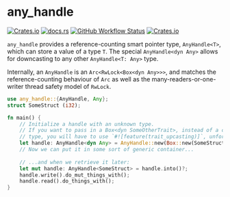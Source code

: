 # any_handle

[![Crates.io](https://img.shields.io/crates/v/any_handle?style=for-the-badge)](https://crates.io/crates/any_handle) [![docs.rs](https://img.shields.io/docsrs/any_handle?style=for-the-badge)](https://docs.rs/any_handle) [![GitHub Workflow Status](https://img.shields.io/github/actions/workflow/status/emctague/any_handle/rust.yml?style=for-the-badge)](https://github.com/emctague/any_handle) [![Crates.io](https://img.shields.io/crates/l/any_handle?style=for-the-badge)](https://opensource.org/license/mit/) 

`any_handle` provides a reference-counting smart pointer type, `AnyHandle<T>`,
which can store a value of a type `T`. The special `AnyHandle<dyn Any>` allows for
downcasting to any other `AnyHandle<T: Any>` type.

Internally, an `AnyHandle` is an `Arc<RwLock<Box<dyn Any>>>`, and matches the
reference-counting behaviour of `Arc` as well as the many-readers-or-one-writer
thread safety model of `RwLock`.

```rust
use any_handle::{AnyHandle, Any};
struct SomeStruct (i32);

fn main() {
    // Initialize a handle with an unknown type.
    // If you want to pass in a Box<dyn SomeOtherTrait>, instead of a concrete
    // type, you will have to use `#![feature(trait_upcasting)]`, unfortunately.
    let handle: AnyHandle<dyn Any> = AnyHandle::new(Box::new(SomeStruct(12)));
    // Now we can put it in some sort of generic container...
    
    // ...and when we retrieve it later:
    let mut handle: AnyHandle<SomeStruct> = handle.into()?;
    handle.write().do_mut_things_with();
    handle.read().do_things_with();
}
```
